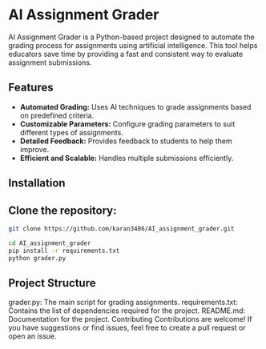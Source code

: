 # AI Assignment Grader

AI Assignment Grader is a Python-based project designed to automate the grading process for assignments using artificial intelligence. This tool helps educators save time by providing a fast and consistent way to evaluate assignment submissions.

## Features

- **Automated Grading:** Uses AI techniques to grade assignments based on predefined criteria.
- **Customizable Parameters:** Configure grading parameters to suit different types of assignments.
- **Detailed Feedback:** Provides feedback to students to help them improve.
- **Efficient and Scalable:** Handles multiple submissions efficiently.

## Installation

## Clone the repository:
   ```bash
   git clone https://github.com/karan3486/AI_assignment_grader.git

   cd AI_assignment_grader
   pip install -r requirements.txt
   python grader.py
   ```
## Project Structure
grader.py: The main script for grading assignments.
requirements.txt: Contains the list of dependencies required for the project.
README.md: Documentation for the project.
Contributing
Contributions are welcome! If you have suggestions or find issues, feel free to create a pull request or open an issue.

   
